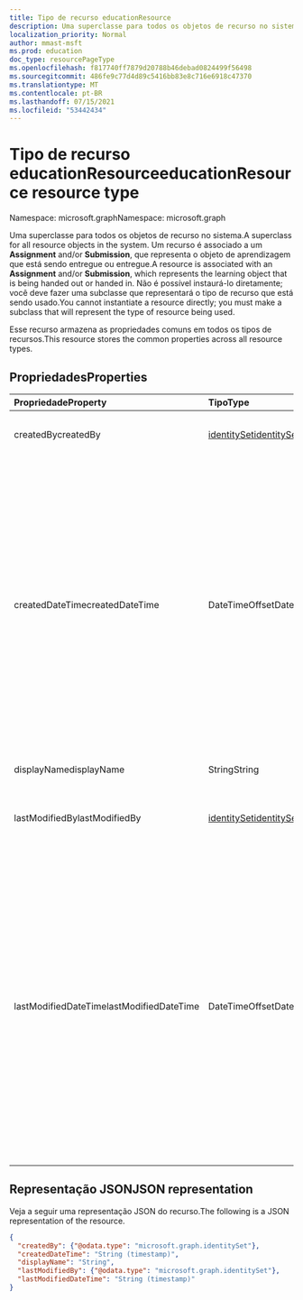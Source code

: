 ```yaml
---
title: Tipo de recurso educationResource
description: Uma superclasse para todos os objetos de recurso no sistema.
localization_priority: Normal
author: mmast-msft
ms.prod: education
doc_type: resourcePageType
ms.openlocfilehash: f817740ff7879d20788b46debad0824499f56498
ms.sourcegitcommit: 486fe9c77d4d89c5416bb83e8c716e6918c47370
ms.translationtype: MT
ms.contentlocale: pt-BR
ms.lasthandoff: 07/15/2021
ms.locfileid: "53442434"
---
```

# <a name="educationresource-resource-type"></a><span data-ttu-id="ee3fc-103">Tipo de recurso educationResource</span><span class="sxs-lookup"><span data-stu-id="ee3fc-103">educationResource resource type</span></span>

<span data-ttu-id="ee3fc-104">Namespace: microsoft.graph</span><span class="sxs-lookup"><span data-stu-id="ee3fc-104">Namespace: microsoft.graph</span></span>

<span data-ttu-id="ee3fc-105">Uma superclasse para todos os objetos de recurso no sistema.</span><span class="sxs-lookup"><span data-stu-id="ee3fc-105">A superclass for all resource objects in the system.</span></span> <span data-ttu-id="ee3fc-106">Um recurso é associado a um **Assignment** and/or **Submission**, que representa o objeto de aprendizagem que está sendo entregue ou entregue.</span><span class="sxs-lookup"><span data-stu-id="ee3fc-106">A resource is associated with an **Assignment** and/or **Submission**, which represents the learning object that is being handed out or handed in.</span></span> <span data-ttu-id="ee3fc-107">Não é possível instaurá-lo diretamente; você deve fazer uma subclasse que representará o tipo de recurso que está sendo usado.</span><span class="sxs-lookup"><span data-stu-id="ee3fc-107">You cannot instantiate a resource directly; you must make a subclass that will represent the type of resource being used.</span></span>

<span data-ttu-id="ee3fc-108">Esse recurso armazena as propriedades comuns em todos os tipos de recursos.</span><span class="sxs-lookup"><span data-stu-id="ee3fc-108">This resource stores the common properties across all resource types.</span></span>


## <a name="properties"></a><span data-ttu-id="ee3fc-109">Propriedades</span><span class="sxs-lookup"><span data-stu-id="ee3fc-109">Properties</span></span>
| <span data-ttu-id="ee3fc-110">Propriedade</span><span class="sxs-lookup"><span data-stu-id="ee3fc-110">Property</span></span>     | <span data-ttu-id="ee3fc-111">Tipo</span><span class="sxs-lookup"><span data-stu-id="ee3fc-111">Type</span></span>   |<span data-ttu-id="ee3fc-112">Descrição</span><span class="sxs-lookup"><span data-stu-id="ee3fc-112">Description</span></span>|
|:---------------|:--------|:----------|
|<span data-ttu-id="ee3fc-113">createdBy</span><span class="sxs-lookup"><span data-stu-id="ee3fc-113">createdBy</span></span>|[<span data-ttu-id="ee3fc-114">identitySet</span><span class="sxs-lookup"><span data-stu-id="ee3fc-114">identitySet</span></span>](identityset.md)|<span data-ttu-id="ee3fc-115">O indivíduo que criou o recurso.</span><span class="sxs-lookup"><span data-stu-id="ee3fc-115">The individual who created the resource.</span></span>|
|<span data-ttu-id="ee3fc-116">createdDateTime</span><span class="sxs-lookup"><span data-stu-id="ee3fc-116">createdDateTime</span></span>|<span data-ttu-id="ee3fc-117">DateTimeOffset</span><span class="sxs-lookup"><span data-stu-id="ee3fc-117">DateTimeOffset</span></span>|<span data-ttu-id="ee3fc-118">Momento no tempo em que o recurso foi criado.</span><span class="sxs-lookup"><span data-stu-id="ee3fc-118">Moment in time when the resource was created.</span></span> <span data-ttu-id="ee3fc-119">O tipo Timestamp representa informações de data e hora usando o formato ISO 8601 e está sempre no horário UTC.</span><span class="sxs-lookup"><span data-stu-id="ee3fc-119">The Timestamp type represents date and time information using ISO 8601 format and is always in UTC time.</span></span> <span data-ttu-id="ee3fc-120">Por exemplo, meia-noite UTC em 1 de janeiro de 2014 é `2014-01-01T00:00:00Z`</span><span class="sxs-lookup"><span data-stu-id="ee3fc-120">For example, midnight UTC on Jan 1, 2014 is `2014-01-01T00:00:00Z`</span></span>|
|<span data-ttu-id="ee3fc-121">displayName</span><span class="sxs-lookup"><span data-stu-id="ee3fc-121">displayName</span></span>|<span data-ttu-id="ee3fc-122">String</span><span class="sxs-lookup"><span data-stu-id="ee3fc-122">String</span></span>|<span data-ttu-id="ee3fc-123">Nome de exibição do recurso.</span><span class="sxs-lookup"><span data-stu-id="ee3fc-123">Display name of resource.</span></span>|
|<span data-ttu-id="ee3fc-124">lastModifiedBy</span><span class="sxs-lookup"><span data-stu-id="ee3fc-124">lastModifiedBy</span></span>|[<span data-ttu-id="ee3fc-125">identitySet</span><span class="sxs-lookup"><span data-stu-id="ee3fc-125">identitySet</span></span>](identityset.md)|<span data-ttu-id="ee3fc-126">O último usuário a modificar o recurso.</span><span class="sxs-lookup"><span data-stu-id="ee3fc-126">The last user to modify the resource.</span></span>|
|<span data-ttu-id="ee3fc-127">lastModifiedDateTime</span><span class="sxs-lookup"><span data-stu-id="ee3fc-127">lastModifiedDateTime</span></span>|<span data-ttu-id="ee3fc-128">DateTimeOffset</span><span class="sxs-lookup"><span data-stu-id="ee3fc-128">DateTimeOffset</span></span>|<span data-ttu-id="ee3fc-129">Momento no tempo em que o recurso foi modificado pela última vez.</span><span class="sxs-lookup"><span data-stu-id="ee3fc-129">Moment in time when the resource was last modified.</span></span>  <span data-ttu-id="ee3fc-130">O tipo Timestamp representa informações de data e hora usando o formato ISO 8601 e está sempre no horário UTC.</span><span class="sxs-lookup"><span data-stu-id="ee3fc-130">The Timestamp type represents date and time information using ISO 8601 format and is always in UTC time.</span></span> <span data-ttu-id="ee3fc-131">Por exemplo, meia-noite UTC em 1 de janeiro de 2014 é `2014-01-01T00:00:00Z`.</span><span class="sxs-lookup"><span data-stu-id="ee3fc-131">For example, midnight UTC on Jan 1, 2014 is `2014-01-01T00:00:00Z`.</span></span>|

## <a name="json-representation"></a><span data-ttu-id="ee3fc-132">Representação JSON</span><span class="sxs-lookup"><span data-stu-id="ee3fc-132">JSON representation</span></span>

<span data-ttu-id="ee3fc-133">Veja a seguir uma representação JSON do recurso.</span><span class="sxs-lookup"><span data-stu-id="ee3fc-133">The following is a JSON representation of the resource.</span></span>

<!-- {
  "blockType": "resource",
  "optionalProperties": [

  ],
  "@odata.type": "microsoft.graph.educationResource"
}-->

```json
{
  "createdBy": {"@odata.type": "microsoft.graph.identitySet"},
  "createdDateTime": "String (timestamp)",
  "displayName": "String",
  "lastModifiedBy": {"@odata.type": "microsoft.graph.identitySet"},
  "lastModifiedDateTime": "String (timestamp)"
}
```

<!-- uuid: 8fcb5dbc-d5aa-4681-8e31-b001d5168d79
2015-10-25 14:57:30 UTC -->
<!--
{
  "type": "#page.annotation",
  "description": "educationResource resource",
  "keywords": "",
  "section": "documentation",
  "tocPath": "",
  "suppressions": []
}
-->


